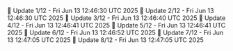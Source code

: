 📌 Update 1/12 - Fri Jun 13 12:46:30 UTC 2025
📌 Update 2/12 - Fri Jun 13 12:46:30 UTC 2025
📌 Update 3/12 - Fri Jun 13 12:46:40 UTC 2025
📌 Update 4/12 - Fri Jun 13 12:46:41 UTC 2025
📌 Update 5/12 - Fri Jun 13 12:46:41 UTC 2025
📌 Update 6/12 - Fri Jun 13 12:46:52 UTC 2025
📌 Update 7/12 - Fri Jun 13 12:47:05 UTC 2025
📌 Update 8/12 - Fri Jun 13 12:47:05 UTC 2025
